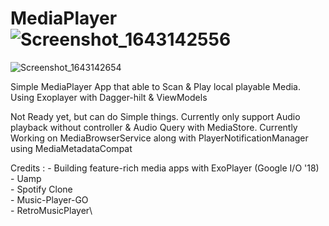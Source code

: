 # MediaPlayer![Screenshot_1643142556](https://user-images.githubusercontent.com/94031495/151054755-05079b03-72ff-42e1-873d-cdc70303cd95.png)
![Screenshot_1643142654](https://user-images.githubusercontent.com/94031495/151054781-ea9c0a5d-28b8-4865-9024-3a8302161f6d.png)

Simple MediaPlayer App that able to Scan &amp; Play local playable Media. Using Exoplayer with Dagger-hilt &amp; ViewModels

Not Ready yet, but can do Simple things.
Currently only support Audio playback without controller & Audio Query with MediaStore. Currently Working on MediaBrowserService along with PlayerNotificationManager using MediaMetadataCompat

Credits : - Building feature-rich media apps with ExoPlayer (Google I/O '18)\
          - Uamp\
          - Spotify Clone\
          - Music-Player-GO\
          - RetroMusicPlayer\

